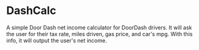 # DashCalc
A simple Door Dash net income calculator for DoorDash drivers. It will ask the user for their tax rate, miles driven, gas price, and car's mpg. With this info, it will output the user's net income.
